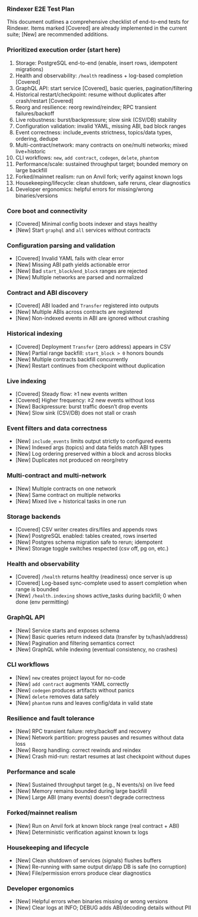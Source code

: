 ### Rindexer E2E Test Plan

This document outlines a comprehensive checklist of end-to-end tests for Rindexer. Items marked [Covered] are already implemented in the current suite; [New] are recommended additions.

### Prioritized execution order (start here)
1. Storage: PostgreSQL end-to-end (enable, insert rows, idempotent migrations)
2. Health and observability: `/health` readiness + log-based completion [Covered]
3. GraphQL API: start service [Covered], basic queries, pagination/filtering
4. Historical restart/checkpoint: resume without duplicates after crash/restart [Covered]
5. Reorg and resilience: reorg rewind/reindex; RPC transient failures/backoff
6. Live robustness: burst/backpressure; slow sink (CSV/DB) stability
7. Configuration validation: invalid YAML, missing ABI, bad block ranges
8. Event correctness: include_events strictness, topics/data types, ordering, dedupe
9. Multi-contract/network: many contracts on one/multi networks; mixed live+historic
10. CLI workflows: `new`, `add contract`, `codegen`, `delete`, `phantom`
11. Performance/scale: sustained throughput target; bounded memory on large backfill
12. Forked/mainnet realism: run on Anvil fork; verify against known logs
13. Housekeeping/lifecycle: clean shutdown, safe reruns, clear diagnostics
14. Developer ergonomics: helpful errors for missing/wrong binaries/versions

### Core boot and connectivity
- [Covered] Minimal config boots indexer and stays healthy
- [New] Start `graphql` and `all` services without contracts

### Configuration parsing and validation
- [Covered] Invalid YAML fails with clear error
- [New] Missing ABI path yields actionable error
- [New] Bad `start_block`/`end_block` ranges are rejected
- [New] Multiple networks are parsed and normalized

### Contract and ABI discovery
- [Covered] ABI loaded and `Transfer` registered into outputs
- [New] Multiple ABIs across contracts are registered
- [New] Non-indexed events in ABI are ignored without crashing

### Historical indexing
- [Covered] Deployment `Transfer` (zero address) appears in CSV
- [New] Partial range backfill: `start_block > 0` honors bounds
- [New] Multiple contracts backfill concurrently
- [New] Restart continues from checkpoint without duplication

### Live indexing
- [Covered] Steady flow: ≥1 new events written
- [Covered] Higher frequency: ≥2 new events without loss
- [New] Backpressure: burst traffic doesn’t drop events
- [New] Slow sink (CSV/DB) does not stall or crash

### Event filters and data correctness
- [New] `include_events` limits output strictly to configured events
- [New] Indexed args (topics) and data fields match ABI types
- [New] Log ordering preserved within a block and across blocks
- [New] Duplicates not produced on reorg/retry

### Multi-contract and multi-network
- [New] Multiple contracts on one network
- [New] Same contract on multiple networks
- [New] Mixed live + historical tasks in one run

### Storage backends
- [Covered] CSV writer creates dirs/files and appends rows
- [New] PostgreSQL enabled: tables created, rows inserted
- [New] Postgres schema migration safe to rerun; idempotent
- [New] Storage toggle switches respected (csv off, pg on, etc.)

### Health and observability
- [Covered] `/health` returns healthy (readiness) once server is up
- [Covered] Log-based sync-complete used to assert completion when range is bounded
- [New] `/health.indexing` shows active_tasks during backfill; 0 when done (env permitting)

### GraphQL API
- [New] Service starts and exposes schema
- [New] Basic queries return indexed data (transfer by tx/hash/address)
- [New] Pagination and filtering semantics correct
- [New] GraphQL while indexing (eventual consistency, no crashes)

### CLI workflows
- [New] `new` creates project layout for no-code
- [New] `add contract` augments YAML correctly
- [New] `codegen` produces artifacts without panics
- [New] `delete` removes data safely
- [New] `phantom` runs and leaves config/data in valid state

### Resilience and fault tolerance
- [New] RPC transient failure: retry/backoff and recovery
- [New] Network partition: progress pauses and resumes without data loss
- [New] Reorg handling: correct rewinds and reindex
- [New] Crash mid-run: restart resumes at last checkpoint without dupes

### Performance and scale
- [New] Sustained throughput target (e.g., N events/s) on live feed
- [New] Memory remains bounded during large backfill
- [New] Large ABI (many events) doesn’t degrade correctness

### Forked/mainnet realism
- [New] Run on Anvil fork at known block range (real contract + ABI)
- [New] Deterministic verification against known tx logs

### Housekeeping and lifecycle
- [New] Clean shutdown of services (signals) flushes buffers
- [New] Re-running with same output dir/app DB is safe (no corruption)
- [New] File/permission errors produce clear diagnostics

### Developer ergonomics
- [New] Helpful errors when binaries missing or wrong versions
- [New] Clear logs at INFO; DEBUG adds ABI/decoding details without PII


